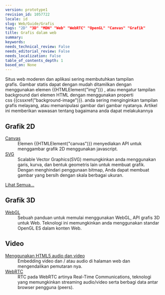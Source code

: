 ```yaml
---
version: prototype1
revision_id: 1057722
locale: id
slug: Web/Guide/Grafis
tags: "2D" "3D" "MDN" "Web" "WebRTC" "OpenGL" "Canvas" "Grafik"
title: Grafis dalam web
summary: 
keywords: 
needs_technical_review: False
needs_editorial_review: False
needs_localization: False
table_of_contents_depth: 1
based_on: None
---
```

<p><span class="seoSummary">Situs web moderen dan aplikasi sering membutuhkan tampilan grafis.</span> Gambar statis dapat dengan mudah ditamilkan dengan menggunakan elemen {{HTMLElement("img")}} , atau mengatur tampilan background dari elemen HTML dengan menggunakan properti css {{cssxref("background-image")}}. anda sering menginginkan tampilan grafis melayang, atau memanipulasi gambar dari gambar nyatanya. <span class="seoSummary">Artikel ini memberikan wawasan tentang bagaimana anda dapat melakukannya</span></p>

<div class="row topicpage-table">
<div class="section">
<h2 class="Documentation" id="Grafik_2D">Grafik 2D</h2>

<dl>
 <dt><a href="/en-US/docs/HTML/Canvas">Canvas</a></dt>
 <dd>Elemen {{HTMLElement("canvas")}} menyediakan API untuk menggambar grafik 2D menggunakan javascript.</dd>
 <dt><a href="/en-US/docs/Web/SVG">SVG</a></dt>
 <dd>Scalable Vector Graphics(SVG) memungkinkan anda menggunakan garis, kurva, dan bentuk geometris lain untuk membuat grafik. Dengan menghindari penggunaan bitmap, Anda dapat membuat gambar yang bersih dengan skala berbagai ukuran.</dd>
</dl>

<p><span class="alllinks"><a href="/en-US/docs/tag/Graphics">Lihat Semua...</a></span> </p>
</div>

<div class="section">
<h2 class="Documentation" id="Grafik_3D">Grafik 3D</h2>

<dl>
 <dt><a href="/en-US/docs/Web/WebGL">WebGL</a></dt>
 <dd>Sebuah panduan untuk memulai menggunakan WebGL, API grafis 3D untuk Web. Teknologi ini memungkinkan anda menggunakan standar OpenGL ES dalam konten Web.</dd>
</dl>

<h2 id="Video">Video</h2>

<dl>
 <dt><a href="/en-US/docs/Web/Guide/HTML/Using_HTML5_audio_and_video">Menggunakan HTML5 audio dan video</a></dt>
 <dd>Embedding video dan / atau audio di halaman web dan mengendalikan pemutaran nya.</dd>
 <dt><a href="/en-US/docs/WebRTC">WebRTC</a></dt>
 <dd>RTC pada WebRTC artinya Real-Time Communications, teknologi yang memungkinkan streaming audio/video serta berbagi data antar browser pengguna (peers).</dd>
</dl>
</div>
</div>


